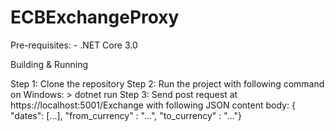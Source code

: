 # ECBExchangeProxy

Pre-requisites:
	- .NET Core 3.0 

Building & Running

Step 1: Clone the repository
Step 2: Run the project with following command on Windows:
		> dotnet run
Step 3: Send post request at https://localhost:5001/Exchange with following JSON content body:
		{ "dates": [...], "from_currency" : "...", "to_currency" : "..."}